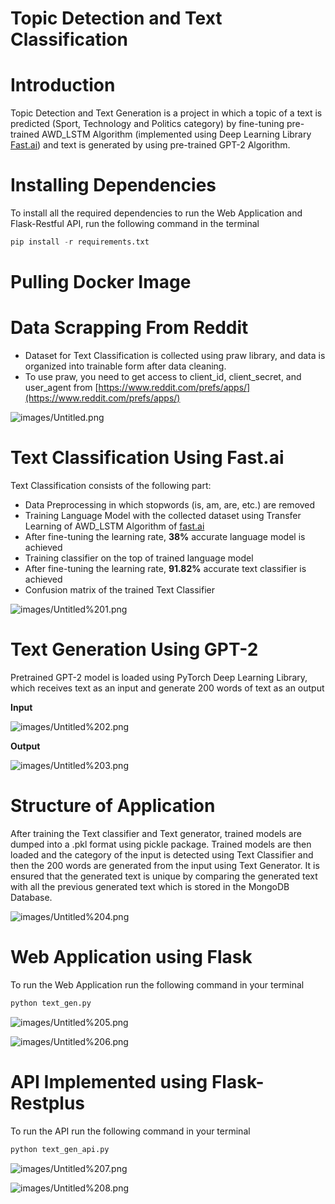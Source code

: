 # Topic Detection and Text Classification

# Introduction

Topic Detection and Text Generation is a project in which a topic of a text is predicted (Sport, Technology and Politics category) by fine-tuning pre-trained AWD_LSTM Algorithm (implemented using Deep Learning Library [Fast.ai](http://fast.ai/)) and text is generated by using pre-trained GPT-2 Algorithm.

# Installing Dependencies

To install all the required dependencies to run the Web Application and Flask-Restful API, run the following command in the terminal

```python
pip install -r requirements.txt
```

# Pulling Docker Image

# Data Scrapping From Reddit

- Dataset for Text Classification is collected using praw library, and data is organized into trainable form after data cleaning.
- To use praw, you need to get access to client_id, client_secret, and user_agent from [https://www.reddit.com/prefs/apps/](https://www.reddit.com/prefs/apps/)

![images/Untitled.png](images/Untitled.png)

# Text Classification Using Fast.ai

Text Classification consists of the following part:

- Data Preprocessing in which stopwords (is, am, are, etc.) are removed
- Training Language Model with the collected dataset using Transfer Learning of AWD_LSTM Algorithm of [fast.ai](http://fast.ai/)
- After fine-tuning the learning rate, **38%** accurate language model is achieved
- Training classifier on the top of trained language model
- After fine-tuning the learning rate, **91.82%** accurate text classifier is achieved
- Confusion matrix of the trained Text Classifier

![images/Untitled%201.png](images/Untitled%201.png)

# Text Generation Using GPT-2

Pretrained GPT-2 model is loaded using PyTorch Deep Learning Library, which receives text as an input and generate 200 words of text as an output 

**Input** 

![images/Untitled%202.png](images/Untitled%202.png)

**Output** 

![images/Untitled%203.png](images/Untitled%203.png)

# Structure of Application

After training the Text classifier and Text generator, trained models are dumped into a .pkl format using pickle package. Trained models are then loaded and the category of the input is detected using Text Classifier and then the 200 words are generated from the input using Text Generator. It is ensured that the generated text is unique by comparing the generated text with all the previous generated text which is stored in the MongoDB Database.

![images/Untitled%204.png](images/Untitled%204.png)

# Web Application using Flask

To run the Web Application run the following command in your terminal 

```python
python text_gen.py
```

![images/Untitled%205.png](images/Untitled%205.png)

![images/Untitled%206.png](images/Untitled%206.png)

# API Implemented using Flask-Restplus

To run the API run the following command in your terminal

```python
python text_gen_api.py 
```

![images/Untitled%207.png](images/Untitled%207.png)

![images/Untitled%208.png](images/Untitled%208.png)